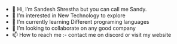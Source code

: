 - 👋 Hi, I’m Sandesh Shrestha but you can call me Sandy.
- 👀 I’m interested in New Technology to explore
- 🌱 I’m currently learning Different programing languages 
- 💞️ I’m looking to collaborate on any good company 
- 📫 How to reach me :- contact me on discord or visit my website

<!---
sthaSandesh/sthaSandesh is a ✨ special ✨ repository because its `README.md` (this file) appears on your GitHub profile.
You can click the Preview link to take a look at your changes.
--->
